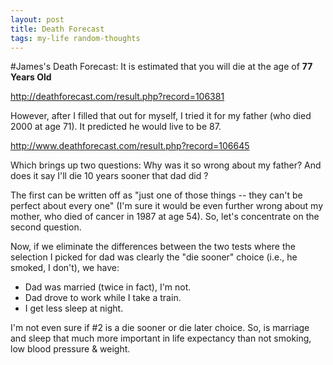 ```yaml
---
layout: post
title: Death Forecast
tags: my-life random-thoughts
---
```


#James's Death Forecast:
It is estimated that you will die at the age of **77 Years Old**
      
http://deathforecast.com/result.php?record=106381

However, after I filled that out for myself, I tried it for my father (who died 2000 at age 71).  It predicted he would live to be 87. 

http://www.deathforecast.com/result.php?record=106645

Which brings up two questions: Why was it so wrong about my father?  And does it say I'll die 10 years sooner that dad did ?

The first can be written off as "just one of those things -- they can't be perfect about every one" (I'm sure it would be even further wrong about my mother, who died of cancer in 1987 at age 54).  So, let's concentrate on the second question.

Now, if we eliminate the differences between the two tests where the selection I picked for dad was clearly the "die sooner" choice (i.e., he smoked, I don't), we have:

 * Dad was married (twice in fact), I'm not.
 * Dad drove to work while I take a train.
 * I get less sleep at night.

I'm not even sure if #2 is a die sooner or die later choice.  So, is marriage and sleep that much more important in life expectancy than not smoking, low blood pressure & weight.

